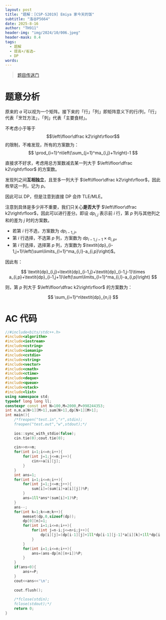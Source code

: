 ```yaml
---
layout: post
title: "题解：[CSP-S2019] Emiya 家今天的饭"
subtitle: "洛谷P5664"
date: 2025-8-16
author: "TH911"
header-img: "img/2024/10/006.jpeg"
header-mask: 0.4
tags:
  - 题解
  - 提高+/省选−
  - DP
words:
---
```


> [题目传送门](https://www.luogu.com.cn/problem/P5664)

# 题意分析

原来的 $a$ 可以视为一个矩阵。接下来的「行」「列」即矩阵意义下的行/列，「行」代表「烹饪方法」，「列」代表「主要食材」。

不考虑小于等于 $$\left\lfloor\dfrac k2\right\rfloor$$ 的限制，不难发现，所有的方案数为：
$$
\prod_{i=1}^n\left(\sum_{j=1}^ma_{i,j}+1\right)-1
$$

直接求不好求，考虑用总方案数减去某一列大于 $\left\lfloor\dfrac k2\right\rfloor$ 的方案数。

发现列之间**互相独立**，且至多一列大于 $\left\lfloor\dfrac k2\right\rfloor$，因此枚举这一列，记为 $p$。

因此可以 DP，但是注意到直接 DP 会炸 TLE/MLE。

注意到具体是多少并不重要，我们只关心**是否大于** $\left\lfloor\dfrac k2\right\rfloor$，因此可以进行差分。即设 $\textit{dp}_{i,j}$ 表示前 $i$ 行，第 $p$ 列与其他列之和的差为 $j$ 时的方案数。

* 若第 $i$ 行不选，方案数为 $\textit{dp}_{i-1,j}$。
* 第 $i$ 行选择，不选第 $p$ 列，方案数为 $\textit{dp}_{i-1,j-1}\times a_{i,p}$。
* 第 $i$ 行选择，选择第 $p$ 列，方案数为 $\textit{dp}_{i-1,j+1}\left(\sum\limits_{l=1}^ma_{i,l}-a_{i,p}\right)$。

因此有：

$$
\textit{dp}_{i,j}=\textit{dp}_{i-1,j}+\textit{dp}_{i-1,j-1}\times a_{i,p}+\textit{dp}_{i-1,j+1}\left(\sum\limits_{l=1}^ma_{i,l}-a_{i,p}\right)
$$

则，第 $p$ 列大于 $\left\lfloor\dfrac k2\right\rfloor$ 的方案数为：

$$
\sum_{i=1}^n\textit{dp}_{n,i}
$$


# AC 代码

```cpp
//#include<bits/stdc++.h>
#include<algorithm>
#include<iostream>
#include<cstring>
#include<iomanip>
#include<cstdio>
#include<string>
#include<vector>
#include<cmath>
#include<ctime>
#include<deque>
#include<queue>
#include<stack>
#include<list>
using namespace std;
typedef long long ll;
constexpr const int N=100,M=2000,P=998244353;
int n,m,a[N+1][M+1],sum[N+1],dp[N+1][M+1];
int main(){
	/*freopen("test.in","r",stdin);
	freopen("test.out","w",stdout);*/
	
	ios::sync_with_stdio(false);
	cin.tie(0);cout.tie(0);
	
	cin>>n>>m;
	for(int i=1;i<=n;i++){
		for(int j=1;j<=m;j++){
			cin>>a[i][j];
		}
	}
	int ans=1;
	for(int i=1;i<=n;i++){
		for(int j=1;j<=m;j++){
			sum[i]=(sum[i]+a[i][j])%P;
		}
		ans=1ll*ans*(sum[i]+1)%P;
	}
	ans--;
	for(int k=1;k<=m;k++){
		memset(dp,0,sizeof(dp));
		dp[0][n]=1;
		for(int i=1;i<=n;i++){
			for(int j=n-i;j<=n+i;j++){
				dp[i][j]=(dp[i-1][j]+1ll*dp[i-1][j-1]*a[i][k]+1ll*dp[i-1][j+1]*(sum[i]-a[i][k]))%P;
			}
		}
		for(int i=1;i<=n;i++){
			ans=(ans-dp[n][n+i])%P;
		}
	}
	if(ans<0){
		ans+=P;
	}
	cout<<ans<<'\n';
	
	cout.flush();
	
	/*fclose(stdin);
	fclose(stdout);*/
	return 0;
}
```

